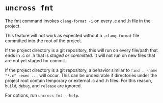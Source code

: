 # `uncross fmt`

The fmt command invokes `clang-format -i` on every .c and .h file in the project.

This feature will not work as expected without a `.clang-format` file committed into the root of the project.

If the project directory is a git repository, this will run on every file/path that ends in .c or .h that is *staged or committed*. It will not run on new files that are not yet staged for commit.

If the project directory is a git repository, a behavior similar to `find . -name "*.c" -exec ...` will occur. This can be undesirable if directories under the project root contain temporary or external .c and .h files. For this reason, `build`, `debug`, and `release` are ignored.

For options, run `uncross fmt --help`.
